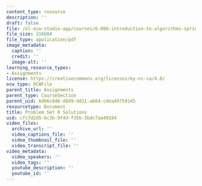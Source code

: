 ```yaml
---
content_type: resource
description: ''
draft: false
file: /ol-ocw-studio-app/courses/6-006-introduction-to-algorithms-spring-2020/cfc7d2d5bc3b9f4df35b5bdc7aa49284_MIT6_006S20_ps0-solutions.pdf
file_size: 216604
file_type: application/pdf
image_metadata:
  caption: ''
  credit: ''
  image-alt: ''
learning_resource_types:
- Assignments
license: https://creativecommons.org/licenses/by-nc-sa/4.0/
ocw_type: OCWFile
parent_title: Assignments
parent_type: CourseSection
parent_uid: bdb6c046-d849-dd11-ab64-cdea4975d145
resourcetype: Document
title: Problem Set 0 Solutions
uid: cfc7d2d5-bc3b-9f4d-f35b-5bdc7aa49284
video_files:
  archive_url: ''
  video_captions_file: ''
  video_thumbnail_file: ''
  video_transcript_file: ''
video_metadata:
  video_speakers: ''
  video_tags: ''
  youtube_description: ''
  youtube_id: ''
---
```

